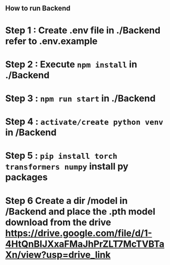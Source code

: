 ## How to run Backend

# Step 1 : Create .env file in  ./Backend refer to .env.example

# Step 2 : Execute ```npm install``` in ./Backend

# Step 3 : ```npm run start``` in ./Backend

# Step 4 : ```activate/create python venv``` in /Backend

# Step 5 : ```pip install torch transformers numpy``` install py packages

# Step 6 Create a dir /model in /Backend and place the .pth model download from the drive https://drive.google.com/file/d/1-4HtQnBIJXxaFMaJhPrZLT7McTVBTaXn/view?usp=drive_link